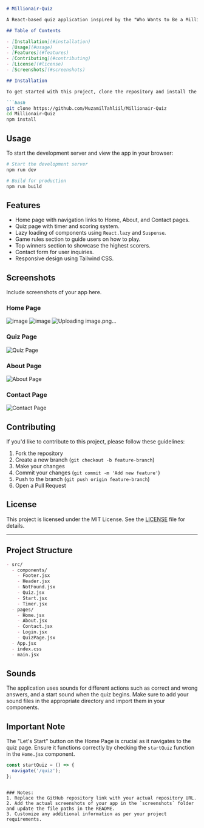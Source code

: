 ```markdown
# Millionair-Quiz

A React-based quiz application inspired by the "Who Wants to Be a Millionaire?" TV show. Test your knowledge with our exciting quiz, compete with friends, and see who scores the highest!

## Table of Contents

- [Installation](#installation)
- [Usage](#usage)
- [Features](#features)
- [Contributing](#contributing)
- [License](#license)
- [Screenshots](#screenshots)

## Installation

To get started with this project, clone the repository and install the dependencies:

```bash
git clone https://github.com/MuzamilTahliil/Millionair-Quiz
cd Millionair-Quiz
npm install
```

## Usage

To start the development server and view the app in your browser:

```bash
# Start the development server
npm run dev

# Build for production
npm run build

```

## Features

- Home page with navigation links to Home, About, and Contact pages.
- Quiz page with timer and scoring system.
- Lazy loading of components using `React.lazy` and `Suspense`.
- Game rules section to guide users on how to play.
- Top winners section to showcase the highest scorers.
- Contact form for user inquiries.
- Responsive design using Tailwind CSS.

## Screenshots

Include screenshots of your app here.

### Home Page
![image](https://github.com/user-attachments/assets/eac545f5-f355-4367-b9ff-6f9fa3874ac9)
![image](https://github.com/user-attachments/assets/c562d927-126b-42ff-8b27-206a007c6595)
![Uploading image.png…]()

### Quiz Page
![Quiz Page](screenshots/quiz.png)

### About Page
![About Page](screenshots/about.png)

### Contact Page
![Contact Page](screenshots/contact.png)

## Contributing

If you'd like to contribute to this project, please follow these guidelines:

1. Fork the repository
2. Create a new branch (`git checkout -b feature-branch`)
3. Make your changes
4. Commit your changes (`git commit -m 'Add new feature'`)
5. Push to the branch (`git push origin feature-branch`)
6. Open a Pull Request

## License

This project is licensed under the MIT License. See the [LICENSE](LICENSE) file for details.

---

## Project Structure

```markdown
- src/
  - components/
    - Footer.jsx
    - Header.jsx
    - NotFound.jsx
    - Quiz.jsx
    - Start.jsx
    - Timer.jsx
  - pages/
    - Home.jsx
    - About.jsx
    - Contact.jsx
    - Login.jsx
    - QuizPage.jsx
  - App.jsx
  - index.css
  - main.jsx
```

## Sounds

The application uses sounds for different actions such as correct and wrong answers, and a start sound when the quiz begins. Make sure to add your sound files in the appropriate directory and import them in your components.

## Important Note

The "Let's Start" button on the Home Page is crucial as it navigates to the quiz page. Ensure it functions correctly by checking the `startQuiz` function in the `Home.jsx` component.

```javascript
const startQuiz = () => {
  navigate('/quiz');
};
```
```

### Notes:
1. Replace the GitHub repository link with your actual repository URL.
2. Add the actual screenshots of your app in the `screenshots` folder and update the file paths in the README.
3. Customize any additional information as per your project requirements.
```
